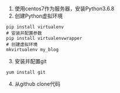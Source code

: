 1. 使用centos7作为服务器，安装Python3.6.8
2. 创建Python虚拟环境
```
pip install virtualenv
# 安装并配置参数
pip install virtualenvwrapper
# 创建虚拟环境
mkvirtualenv my_blog
```
3. 安装并配置git
```
yum install git
```
4. 从github clone代码